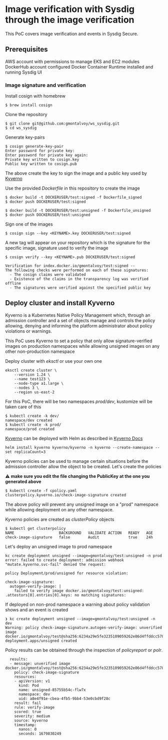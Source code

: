 # Image verification with Sysdig through the image verification
This PoC covers image verification and events in Sysdig Secure.
## Prerequisites

AWS account with permissions to manage EKS and EC2 modules
DockerHub account configured
Docker Container Runtime installed and running
Sysdig UI

### Image signature and verification
Install cosign with homebrew
```
$ brew install cosign
```

Clone the repository
```
$ git clone git@github.com:gmontalvoy/ws_sysdig.git
$ cd ws_sysdig
```

Generate key-pairs
```
$ cosign generate-key-pair
Enter password for private key: 
Enter password for private key again: 
Private key written to cosign.key
Public key written to cosign.pub
```

The above create the key to sign the image and a public key used by [Kyverno](https://kyverno.io) 

Use the provided <em>Dockerfile</em> in this repository to create the image
```
$ docker build -t DOCKERUSER/test:signed -f Dockerfile_signed
$ docker push DOCKERUSER/test:signed

$ docker build -t DOCKERUSER/test:unsigned -f Dockerfile_unsigned
$ docker push DOCKERUSER/test:unsigned
```

Sign one of the images
```
$ cosign sign --key <KEYNAME>.key DOCKERUSER/test:signed
```

A new tag will appear on your repository which is the signature for the specific image, signature used to verify the image

```
$ cosign verify --key <KEYNAME>.pub DOCKERUSER/test:signed

Verification for index.docker.io/gmontalvoy/test:signed --
The following checks were performed on each of these signatures:
  - The cosign claims were validated
  - Existence of the claims in the transparency log was verified offline
  - The signatures were verified against the specified public key
```

## Deploy cluster and install Kyverno

Kyverno is a Kubernetes Native Policy Management which, through an admission controller and a set of objects manage and controls the policy allowing, denying and informing the platform administrator about policy violations or warnings.

This PoC uses Kyverno to set a policy that only allow signature-verified images on production namespaces while allowing unsigned images on any other non-production namespace

Deploy cluster with <em>eksctl</em> or use your own one
```
eksctl create cluster \
    --version 1.24 \
    --name test123 \
    --node-type a1.large \
    --nodes 3 \ 
    --region us-east-2

```

For this PoC, there will be two namespaces <em>prod/dev</em>, kustomize will be taken care of this

``` 
$ kubectl create -k dev/
namespace/dev created
$ kubectl create -k prod/
namespace/prod created
```


[Kyverno](https://kyverno.io) can be deployed with Helm as described in [Kyverno Docs](https://kyverno.io/docs/installation/#install-kyverno-using-helm)

```
helm install kyverno kyverno/kyverno -n kyverno --create-namespace --set replicaCount=3
```
Kyverno policies can be used to manage certain situations before the admission controller allow the object to be created.
Let's create the policies

:warning: <b>make sure you edit the file changing the PublicKey at the one you generated above</b>

```
$ kubectl create -f cpolicy.yaml
clusterpolicy.kyverno.io/check-image-signature created
```

The above policy will prevent any unsigned image on a "prod" namespace while allowing deployment on any other namespace.

Kyverno policies are created as <em>clusterPolicy</em> objects

```
$ kubectl get clusterpolicy
NAME                    BACKGROUND   VALIDATE ACTION   READY   AGE
check-image-signature   false        Audit             true    24h

```

Let's deploy an unsigned image to prod namespace
```
kc create deployment unsigned --image=gmontalvoy/test:unsigned -n prod
error: failed to create deployment: admission webhook "mutate.kyverno.svc-fail" denied the request: 

policy Deployment/prod/unsigned for resource violation: 

check-image-signature:
  autogen-verify-image: |
    failed to verify image docker.io/gmontalvoy/test:unsigned: .attestors[0].entries[0].keys: no matching signatures:

```

If deployed on non-prod namespace a warning about policy validation shows and an event is created
```
❯ kc create deployment unsigned --image=gmontalvoy/test:unsigned -n dev
Warning: policy check-image-signature.autogen-verify-image: unverified image docker.io/gmontalvoy/test@sha256:6234a29e5fe3235109059262e86d4ffddcc5785ce5abbf73973aa25cc9fb3915
deployment.apps/unsigned created
```

Policy results can be obtained through the inspection of <em>policyreport</em> or <em>polr</em>.

```
  results:
  - message: unverified image docker.io/gmontalvoy/test@sha256:6234a29e5fe3235109059262e86d4ffddcc5785ce5abbf73973aa25cc9fb3915
    policy: check-image-signature
    resources:
    - apiVersion: v1
      kind: Pod
      name: unsigned-85755b54c-flw7x
      namespace: dev
      uid: a8e4f91e-cbea-4fb5-9bb4-53e0cbd9f28c
    result: fail
    rule: verify-image
    scored: true
    severity: medium
    source: kyverno
    timestamp:
      nanos: 0
      seconds: 1679830249
```
